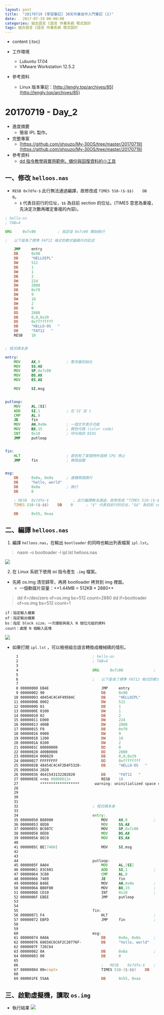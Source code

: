 ```yaml
---
layout: post
title:  "20170719 [學習筆記] 30天作業自作入門筆記 (2)"
date:   2017-07-19 00:00:00
categories: 組合語言 C語言 作業系統 程式設計
tags: 組合語言 C語言 作業系統 程式設計
---
```



* content
{:toc}


* 工作環境
    * Lubuntu 17.04
    * VMware Workstation 12.5.2
* 參考資料
    * Linux 版本筆記：[http://lengly.top/archives/85](http://lengly.top/archives/85)


# 20170719 - Day_2
* 進度摘要
    * 簡易 IPL 製作。
* 完整專案
    * [https://github.com/shouzo/My-30OS/tree/master/20170719](https://github.com/shouzo/My-30OS/tree/master/20170719)
* 參考資料
    * [dd 指令教學與實用範例，備份與回復資料的小工具](https://blog.gtwang.org/linux/dd-command-examples/)


## 一、修改 `helloos.nas`
* `RESB	0x7dfe-$` 此行無法通過編譯，故修改成 `TIMES 510-($-$$)    DB    0`。
    * `$` 代表目前行的位址，`$$` 為目前 section 的位址。(TIMES 意思為重複，先決定次數再確定重複的內容)。


```asm
; hello-os
; TAB=4

ORG		0x7c00			; 指定從 0x7c00 開始執行

;   以下是為了標準 FAT12 格式的軟式磁碟片的記述

    JMP		entry
    DB		0x90
    DB		"HELLOIPL"		
    DW		512				
    DB		1				
    DW		1				
    DB		2				
    DW		224				
    DW		2880			
    DB		0xf0			
    DW		9				
    DW		18				
    DW		2				
    DD		0				
    DD		2880			
    DB		0,0,0x29		
    DD		0xffffffff		
    DB		"HELLO-OS   "	
    DB		"FAT12   "		
    RESB	18				


; 程式碼本身

entry:
    MOV		AX,0			; 暫存器初始化
    MOV		SS,AX
    MOV		SP,0x7c00
    MOV		DS,AX
    MOV		ES,AX

    MOV		SI,msg


putloop:
    MOV		AL,[SI]
    ADD		SI,1			; 在 SI 加 1
    CMP		AL,0
    JE		fin
    MOV		AH,0x0e			; 一個文字表示功能
    MOV		BX,15			; 顏色代碼 (color code)
    INT		0x10			; 呼叫視訊 BIOS
    JMP		putloop


fin:
    HLT						; 直到有了某個物件就將 CPU 停止
    JMP		fin				; 無限迴圈


msg:
    DB		0x0a, 0x0a		; 連續兩個換行
    DB		"hello, world"
    DB		0x0a			; 換行 
    DB		0

    ; RESB	0x7dfe-$	       ; 此行編譯無法通過，故修改成 "TIMES 510-($-$$)    DB    0"
    TIMES 510-($-$$)    DB    0      ; "$" 代表目前行的位址，"$$" 為目前 section 的位址。(TIMES 意思為重複，先確定次數再確定重複的內容)

    DB		0x55, 0xaa
```


## 二、編譯 `helloos.nas`
1. 編譯 `helloos.nas`，在輸出 `bootloader` 的同時也輸出列表檔案 `ipl.lst`。
> nasm -o bootloader -l ipl.lst helloos.nas

![](https://i.imgur.com/KfOYHIM.png)


2. 在 Linux 系統下使用 `dd` 指令產生 `.img` 檔案。
* 先將 os.img 清空歸零，再將 bootloader 拷貝到 img 裡面。
    * 一個軟碟片容量：++1.44MB = 512KB * 2880++

> dd if=/dev/zero of=os.img bs=512 count=2880
> dd if=bootloader of=os.img bs=512 count=1

```
if：指定輸入檔案
of：指定輸出檔案
bs：指定 block size，一次讀取與寫入 N 個位元組的資料
count：處理 N 個輸入區塊
```

![](https://i.imgur.com/DbKECqo.png)

* 如果打開 `ipl.lst` ，可以檢視組合語言轉換成機械碼的情形。

```asm
     1                                  ; hello-os
     2                                  ; TAB=4
     3                                  
     4                                  ORG		0x7c00			    ;   指定從 0x7c00 開始執行
     5                                  
     6                                  ;   以下是為了標準 FAT12 格式的軟式磁碟片的記述
     7                                  
     8 00000000 EB4E                        JMP		entry
     9 00000002 90                          DB		0x90
    10 00000003 48454C4C4F49504C            DB		"HELLOIPL"		
    11 0000000B 0002                        DW		512				
    12 0000000D 01                          DB		1				
    13 0000000E 0100                        DW		1				
    14 00000010 02                          DB		2				
    15 00000011 E000                        DW		224				
    16 00000013 400B                        DW		2880			
    17 00000015 F0                          DB		0xf0			
    18 00000016 0900                        DW		9				
    19 00000018 1200                        DW		18				
    20 0000001A 0200                        DW		2				
    21 0000001C 00000000                    DD		0				
    22 00000020 400B0000                    DD		2880			
    23 00000024 000029                      DB		0,0,0x29		
    24 00000027 FFFFFFFF                    DD		0xffffffff		
    25 0000002B 48454C4C4F2D4F5320-         DB		"HELLO-OS   "	
    25 00000034 2020               
    26 00000036 4641543132202020            DB		"FAT12   "		
    27 0000003E <res 00000012>              RESB	18				
    27          ******************       warning: uninitialized space declared in .text section: zeroing
    28                                  
    29                                  
    30                                  
    31                                  
    32                                  ; 程式碼本身
    33                                  
    34                                  entry:
    35 00000050 B80000                      MOV		AX,0			;   暫存器初始化
    36 00000053 8ED0                        MOV		SS,AX
    37 00000055 BC007C                      MOV		SP,0x7c00
    38 00000058 8ED8                        MOV		DS,AX
    39 0000005A 8EC0                        MOV		ES,AX
    40                                  
    41 0000005C BE[7400]                    MOV		SI,msg
    42                                  
    43                                  
    44                                  putloop:
    45 0000005F 8A04                        MOV		AL,[SI]
    46 00000061 83C601                      ADD		SI,1			;   在 SI 加 1
    47 00000064 3C00                        CMP		AL,0
    48 00000066 7409                        JE		fin
    49 00000068 B40E                        MOV		AH,0x0e			;   一個文字表示功能
    50 0000006A BB0F00                      MOV		BX,15			;   顏色代碼 (color code)
    51 0000006D CD10                        INT		0x10			;   呼叫視訊 BIOS
    52 0000006F EBEE                        JMP		putloop
    53                                  
    54                                  
    55                                  fin:
    56 00000071 F4                          HLT						;   直到有了某個物件就將 CPU 停止
    57 00000072 EBFD                        JMP		fin				;   無限迴圈
    58                                  
    59                                  
    60                                  msg:
    61 00000074 0A0A                        DB		0x0a, 0x0a		;   連續兩個換行
    62 00000076 68656C6C6F2C20776F-         DB		"hello, world"
    62 0000007F 726C64             
    63 00000082 0A                          DB		0x0a			;   換行 
    64 00000083 00                          DB		0
    65                                  
    66                                      ;   RESB	0x7dfe-$	;   此行編譯無法通過，故修改成 "TIMES 510-($-$$)      DB      0"
    67 00000084 00<rept>                    TIMES 510-($-$$)    DB      0   ;   '$' 代表目前行的位址，'$$' 為目前 section 的位址。(TIMES 意思為重複，先確定次數再確定重複的內容)
    68                                  
    69 000001FE 55AA                        DB		0x55, 0xaa
```





## 三、啟動虛擬機，讀取 `os.img`
* 執行結果
![](https://i.imgur.com/ZwHRrHj.png)




